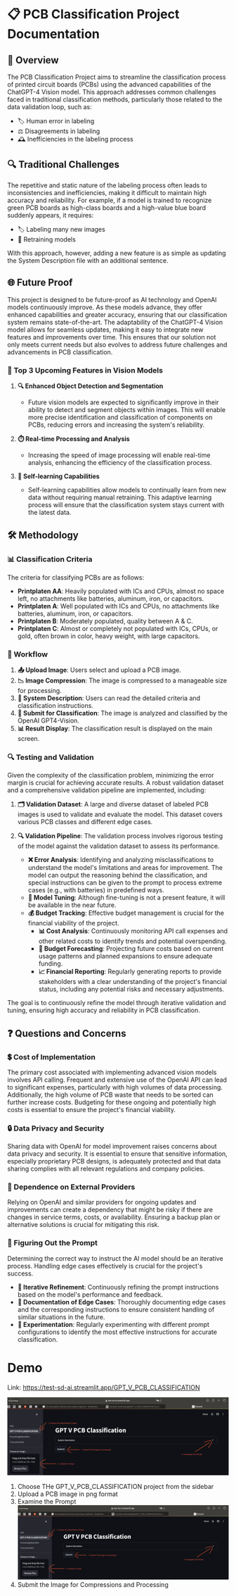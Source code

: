 # 📋 PCB Classification Project Documentation

## 📖 Overview
The PCB Classification Project aims to streamline the classification process of printed circuit boards (PCBs) using the advanced capabilities of the ChatGPT-4 Vision model. This approach addresses common challenges faced in traditional classification methods, particularly those related to the data validation loop, such as:

- 🏷️ Human error in labeling
- ⚖️ Disagreements in labeling
- 🕰️ Inefficiencies in the labeling process

## 🔍 Traditional Challenges
The repetitive and static nature of the labeling process often leads to inconsistencies and inefficiencies, making it difficult to maintain high accuracy and reliability. For example, if a model is trained to recognize green PCB boards as high-class boards and a high-value blue board suddenly appears, it requires:

- 🏷️ Labeling many new images
- 🔄 Retraining models

With this approach, however, adding a new feature is as simple as updating the System Description file with an additional sentence.

## 🌐 Future Proof
This project is designed to be future-proof as AI technology and OpenAI models continuously improve. As these models advance, they offer enhanced capabilities and greater accuracy, ensuring that our classification system remains state-of-the-art. The adaptability of the ChatGPT-4 Vision model allows for seamless updates, making it easy to integrate new features and improvements over time. This ensures that our solution not only meets current needs but also evolves to address future challenges and advancements in PCB classification.

### 🔮 Top 3 Upcoming Features in Vision Models
1. **🔍 Enhanced Object Detection and Segmentation**
   - Future vision models are expected to significantly improve in their ability to detect and segment objects within images. This will enable more precise identification and classification of components on PCBs, reducing errors and increasing the system's reliability.
   
2. **⏱️ Real-time Processing and Analysis**
   - Increasing the speed of image processing will enable real-time analysis, enhancing the efficiency of the classification process.
   
3. **🤖 Self-learning Capabilities**
   - Self-learning capabilities allow models to continually learn from new data without requiring manual retraining. This adaptive learning process will ensure that the classification system stays current with the latest data.

## 🛠️ Methodology

### 📊 Classification Criteria
The criteria for classifying PCBs are as follows:

- **Printplaten AA**: Heavily populated with ICs and CPUs, almost no space left, no attachments like batteries, aluminum, iron, or capacitors.
- **Printplaten A**: Well populated with ICs and CPUs, no attachments like batteries, aluminum, iron, or capacitors.
- **Printplaten B**: Moderately populated, quality between A & C.
- **Printplaten C**: Almost or completely not populated with ICs, CPUs, or gold, often brown in color, heavy weight, with large capacitors.

### 🔄 Workflow
1. **📤 Upload Image**: Users select and upload a PCB image.
2. **📉 Image Compression**: The image is compressed to a manageable size for processing.
3. **📑 System Description**: Users can read the detailed criteria and classification instructions.
4. **🚀 Submit for Classification**: The image is analyzed and classified by the OpenAI GPT4-Vision.
5. **📊 Result Display**: The classification result is displayed on the main screen.

### 🔍 Testing and Validation
Given the complexity of the classification problem, minimizing the error margin is crucial for achieving accurate results. A robust validation dataset and a comprehensive validation pipeline are implemented, including:

1. **🗂️ Validation Dataset**: A large and diverse dataset of labeled PCB images is used to validate and evaluate the model. This dataset covers various PCB classes and different edge cases.
   
2. **🔍 Validation Pipeline**: The validation process involves rigorous testing of the model against the validation dataset to assess its performance. 
    - **❌ Error Analysis**: Identifying and analyzing misclassifications to understand the model's limitations and areas for improvement. The model can output the reasoning behind the classification, and special instructions can be given to the prompt to process extreme cases (e.g., with batteries) in predefined ways.
    - **🔧 Model Tuning**: Although fine-tuning is not a present feature, it will be available in the near future.
    - **💰 Budget Tracking**:
    Effective budget management is crucial for the financial viability of the project.
        - **📊 Cost Analysis**: Continuously monitoring API call expenses and other related costs to identify trends and potential overspending.
        - **📅 Budget Forecasting**: Projecting future costs based on current usage patterns and planned expansions to ensure adequate funding.
        - **📈 Financial Reporting**: Regularly generating reports to provide stakeholders with a clear understanding of the project's financial status, including any potential risks and necessary adjustments.


The goal is to continuously refine the model through iterative validation and tuning, ensuring high accuracy and reliability in PCB classification.

## ❓ Questions and Concerns

### 💲 Cost of Implementation
The primary cost associated with implementing advanced vision models involves API calling. Frequent and extensive use of the OpenAI API can lead to significant expenses, particularly with high volumes of data processing. Additionally, the high volume of PCB waste that needs to be sorted can further increase costs. Budgeting for these ongoing and potentially high costs is essential to ensure the project's financial viability.

### 🔒 Data Privacy and Security
Sharing data with OpenAI for model improvement raises concerns about data privacy and security. It is essential to ensure that sensitive information, especially proprietary PCB designs, is adequately protected and that data sharing complies with all relevant regulations and company policies.

### 🤝 Dependence on External Providers
Relying on OpenAI and similar providers for ongoing updates and improvements can create a dependency that might be risky if there are changes in service terms, costs, or availability. Ensuring a backup plan or alternative solutions is crucial for mitigating this risk.

### 🧩 Figuring Out the Prompt
Determining the correct way to instruct the AI model should be an iterative process. Handling edge cases effectively is crucial for the project's success. 
- **🔄 Iterative Refinement**: Continuously refining the prompt instructions based on the model's performance and feedback.
- **📑 Documentation of Edge Cases**: Thoroughly documenting edge cases and the corresponding instructions to ensure consistent handling of similar situations in the future.
- **🧪 Experimentation**: Regularly experimenting with different prompt configurations to identify the most effective instructions for accurate classification.

# Demo
 Link: https://test-sd-ai.streamlit.app/GPT_V_PCB_CLASSIFICATION

![UI](../demo_images_ui1.png)

1. Choose THe GPT_V_PCB_CLASSIFICATION project from the sidebar
2. Upload a PCB image in png format
3. Examine the Prompt
   ![Prompt](../demo_images_ui1.png)
4. Submit the Image for Compressions and Processing